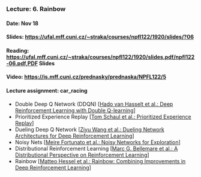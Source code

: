 ### Lecture: 6. Rainbow
#### Date: Nov 18
#### Slides: https://ufal.mff.cuni.cz/~straka/courses/npfl122/1920/slides/?06
#### Reading: https://ufal.mff.cuni.cz/~straka/courses/npfl122/1920/slides.pdf/npfl122-06.pdf,PDF Slides
#### Video: https://is.mff.cuni.cz/prednasky/prednaska/NPFL122/5
#### Lecture assignment: car_racing

- Double Deep Q Network (DDQN) [[Hado van Hasselt et al.: Deep Reinforcement Learning with Double Q-learning](https://arxiv.org/abs/1509.06461)]
- Prioritized Experience Replay [[Tom Schaul et al.: Prioritized Experience Replay](https://arxiv.org/abs/1511.05952)]
- Dueling Deep Q Network [[Ziyu Wang et al.: Dueling Network Architectures for Deep Reinforcement Learning](https://arxiv.org/abs/1511.06581)]
- Noisy Nets [[Meire Fortunato et al.: Noisy Networks for Exploration](https://arxiv.org/abs/1706.10295)]
- Distributional Reinforcement Learning [[Marc G. Bellemare et al.: A Distributional Perspective on Reinforcement Learning](https://arxiv.org/abs/1707.06887)]
- Rainbow [[Matteo Hessel et al.: Rainbow: Combining Improvements in Deep Reinforcement Learning](https://arxiv.org/abs/1710.02298)]
